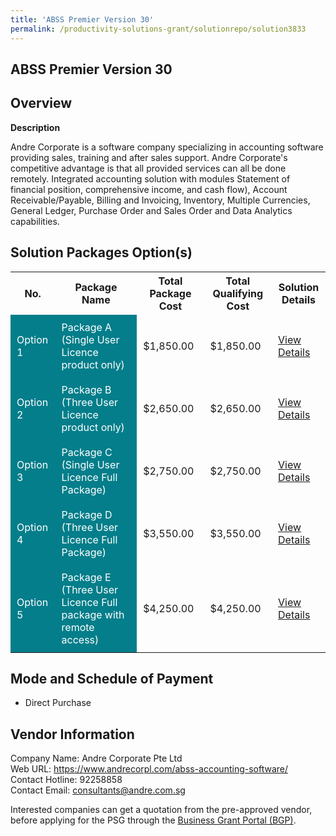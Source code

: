 ```yaml
---
title: 'ABSS Premier Version 30'
permalink: /productivity-solutions-grant/solutionrepo/solution3833
---
```


## ABSS Premier Version 30

## Overview

**Description**

Andre Corporate is a software company specializing in accounting software providing sales, training and after sales support. Andre Corporate's competitive advantage is that all provided services can all be done remotely. Integrated accounting solution with modules Statement of financial position, comprehensive income, and cash flow), Account Receivable/Payable, Billing and Invoicing, Inventory, Multiple Currencies, General Ledger, Purchase Order and Sales Order and Data Analytics capabilities.

## Solution Packages Option(s)

<table>
<tr>
<th><b>No.</b></th>
<th><b>Package Name</b></th>
<th><b>Total Package Cost</b></th>
<th><b>Total Qualifying Cost</b></th>
<th><b>Solution Details</b></th>
</tr>
<tr>
<td style='padding: 10px; background-color: #037E8A; color: #FFFFFF;'>Option 1</td>
<td style='padding: 10px; background-color: #037E8A; color: #FFFFFF;'>Package A (Single User Licence product only)</td>
<td style='padding: 10px;'>$1,850.00</td>
<td style='padding: 10px;'>$1,850.00</td>
<td style='padding: 10px;'><a href='/images/psg/Frontier_eHR_HRSS_Desensitised_Annex_3_Part_1.pdf' target='_blank'>View Details</a></td>
</tr>
<tr>
<td style='padding: 10px; background-color: #037E8A; color: #FFFFFF;'>Option 2</td>
<td style='padding: 10px; background-color: #037E8A; color: #FFFFFF;'>Package B (Three User Licence product only)</td>
<td style='padding: 10px;'>$2,650.00</td>
<td style='padding: 10px;'>$2,650.00</td>
<td style='padding: 10px;'><a href='/images/psg/Frontier_eHR_HRSS_Desensitised_Annex_3_Part_2.pdf' target='_blank'>View Details</a></td>
</tr>
<tr>
<td style='padding: 10px; background-color: #037E8A; color: #FFFFFF;'>Option 3</td>
<td style='padding: 10px; background-color: #037E8A; color: #FFFFFF;'>Package C (Single User Licence Full Package)</td>
<td style='padding: 10px;'>$2,750.00</td>
<td style='padding: 10px;'>$2,750.00</td>
<td style='padding: 10px;'><a href='/images/psg/Frontier_eHR_HRSS_Desensitised_Annex_3_Part_3.pdf' target='_blank'>View Details</a></td>
</tr>
<tr>
<td style='padding: 10px; background-color: #037E8A; color: #FFFFFF;'>Option 4</td>
<td style='padding: 10px; background-color: #037E8A; color: #FFFFFF;'>Package D (Three User Licence Full Package)</td>
<td style='padding: 10px;'>$3,550.00</td>
<td style='padding: 10px;'>$3,550.00</td>
<td style='padding: 10px;'><a href='/images/psg/Frontier_eHR_HRSS_Desensitised_Annex_3_Part_4.pdf' target='_blank'>View Details</a></td>
</tr>
<tr>
<td style='padding: 10px; background-color: #037E8A; color: #FFFFFF;'>Option 5</td>
<td style='padding: 10px; background-color: #037E8A; color: #FFFFFF;'>Package E (Three User Licence Full package with remote access)</td>
<td style='padding: 10px;'>$4,250.00</td>
<td style='padding: 10px;'>$4,250.00</td>
<td style='padding: 10px;'><a href='/images/psg/Frontier_eHR_HRSS_Desensitised_Annex_3_Part_5.pdf' target='_blank'>View Details</a></td>
</tr>
</table>

## Mode and Schedule of Payment

 - Direct Purchase

## Vendor Information

 Company Name: Andre Corporate Pte Ltd<br>Web URL: https://www.andrecorpl.com/abss-accounting-software/ <br>Contact Hotline: 92258858 <br>Contact Email: consultants@andre.com.sg <br>

Interested companies can get a quotation from the pre-approved vendor, before applying for the PSG through the <a href='https://www.businessgrants.gov.sg/' target='_blank' rel='noopener'>Business Grant Portal (BGP)</a>.

<script src="/jquery/resize-tables.js"></script>
